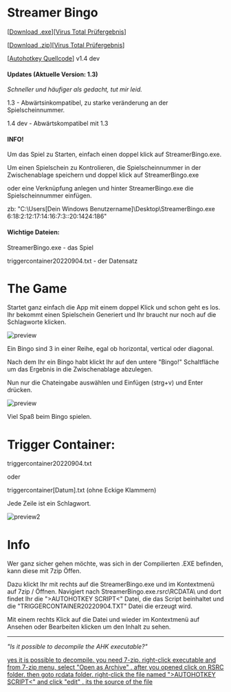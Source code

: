 # Streamer Bingo
[[Download .exe](https://github.com/BNK3R-Boy/StreamerBingo/raw/main/StreamerBingo.exe)][[Virus Total Prüfergebnis](https://www.virustotal.com/gui/url/29ad4db5ec0e4aa39cdad467b9d04deb1610fa35205d87b6b672ac5609fa2f5b?nocache=1)]

[[Download .zip](https://github.com/BNK3R-Boy/StreamerBingo/raw/main/StreamerBingo.zip)][[Virus Total Prüfergebnis](https://www.virustotal.com/gui/url/9b20b70df153ede6de3ffe07fc8c46f782202d10d94b0aa6d4bd5e437b53242e?nocache=1)]

[[Autohotkey Quellcode](https://github.com/BNK3R-Boy/StreamerBingo/blob/main/StreamerBingo.ahk)] v1.4 dev




#### Updates (Aktuelle Version: 1.3)

_Schneller und häufiger als gedacht, tut mir leid._

1.3 - Abwärtsinkompatibel, zu starke veränderung an der Spielscheinnummer.

1.4 dev - Abwärtskompatibel mit 1.3




#### INFO! 

Um das Spiel zu Starten, einfach einen doppel klick auf StreamerBingo.exe.

Um einen Spielschein zu Kontrolieren, die Spielscheinnummer in der Zwischenablage speichern und doppel klick auf StreamerBingo.exe

oder eine Verknüpfung anlegen und hinter StreamerBingo.exe die Spielscheinnummer einfügen.

zb: "C:\Users\[Dein Windows Benutzername]\Desktop\StreamerBingo.exe 6:18:2:12:17:14:16:7:3::20:1424:186"




#### Wichtige Dateien:

StreamerBingo.exe					- das Spiel

triggercontainer20220904.txt		- der Datensatz




# The Game

Startet ganz einfach die App mit einem doppel Klick und schon geht es los. Ihr bekommt einen Spielschein Generiert und Ihr braucht nur noch auf die Schlagworte klicken.

![preview](https://user-images.githubusercontent.com/17516608/188402859-e4f49404-c79d-4294-9a24-eba538e54ec9.png)

Ein Bingo sind 3 in einer Reihe, egal ob horizontal, vertical oder diagonal.

Nach dem Ihr ein Bingo habt klickt Ihr auf den untere "Bingo!" Schaltfläche um das Ergebnis in die Zwischenablage abzulegen.

Nun nur die Chateingabe auswählen und Einfügen (strg+v) und Enter drücken.

![preview](https://user-images.githubusercontent.com/17516608/189213825-e99b19ba-47cb-4b57-9ea9-f7e2989faf8a.png)




Viel Spaß beim Bingo spielen.




# Trigger Container:

triggercontainer20220904.txt

oder

triggercontainer[Datum].txt (ohne Eckige Klammern)


Jede Zeile ist ein Schlagwort.

![preview2](https://user-images.githubusercontent.com/17516608/188405336-263f3edd-4ec2-41ba-8203-154cd050a79e.png)




# Info

Wer ganz sicher gehen möchte, was sich in der Compilierten .EXE befinden, kann diese mit 7zip Öffen.

Dazu klickt Ihr mit rechts auf die StreamerBingo.exe und im Kontextmenü auf 7zip / Öffnen. Navigiert nach StreamerBingo.exe\.rsrc\RCDATA\ und dort findet Ihr die ">AUTOHOTKEY SCRIPT<" Datei, die das Script beinhaltet und die "TRIGGERCONTAINER20220904.TXT" Datei die erzeugt wird.

Mit einem rechts Klick auf die Datei und wieder im Kontextmenü auf Ansehen oder Bearbeiten klicken um den Inhalt zu sehen.

---
*"Is it possible to decompile the AHK executable?"*

[yes it is possible to decompile. you need 7-zip. right-click executable and from 7-zip menu, select "Open as Archive" . after you opened click on RSRC folder. then goto rcdata folder. right-click the file named ">AUTOHOTKEY SCRIPT<" and click "edit" . its the source of the file](https://www.autohotkey.com/boards/viewtopic.php?p=397453&sid=370e5dd320cf15a3272e8d3b7d855c30#p397453)
